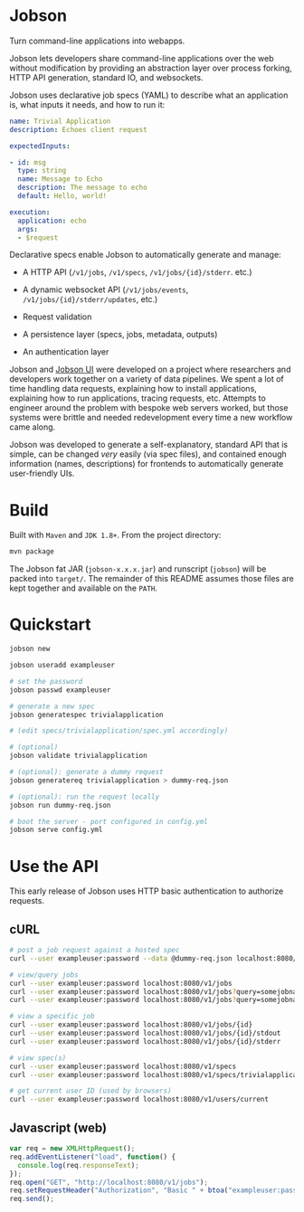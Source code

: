 # Jobson

Turn command-line applications into webapps.

Jobson lets developers share command-line applications over the web
without modification by providing an abstraction layer over process 
forking, HTTP API generation, standard IO, and websockets.

Jobson uses declarative job specs (YAML) to describe what an
application is, what inputs it needs, and how to run it:

```yaml
name: Trivial Application
description: Echoes client request

expectedInputs:

- id: msg
  type: string
  name: Message to Echo
  description: The message to echo
  default: Hello, world!

execution:
  application: echo
  args:
  - $request
```

Declarative specs enable Jobson to automatically generate and manage:

- A HTTP API (`/v1/jobs`, `/v1/specs`, `/v1/jobs/{id}/stderr`. etc.)

- A dynamic websocket API (`/v1/jobs/events`,
`/v1/jobs/{id}/stderr/updates`, etc.)

- Request validation

- A persistence layer (specs, jobs, metadata, outputs)

- An authentication layer

Jobson and [Jobson UI](https://github.com/adamkewley/jobson-ui) were
developed on a project where researchers and developers work together 
on a variety of data pipelines. We spent a lot of time handling data 
requests, explaining how to install applications, explaining how to
run applications, tracing requests, etc. Attempts to engineer around the 
problem with bespoke web servers worked, but those systems were
brittle and needed redevelopment every time a new workflow came along. 

Jobson was developed to generate a self-explanatory, standard API 
that is simple, can be changed *very* easily (via spec files), and 
contained enough information (names, descriptions) for frontends to
automatically generate user-friendly UIs.


# Build

Built with `Maven` and `JDK 1.8+`. From the project directory:

```bash
mvn package
```

The Jobson fat JAR (`jobson-x.x.x.jar`) and runscript (`jobson`) will be
packed into `target/`. The remainder of this README assumes those
files are kept together and available on the `PATH`.


# Quickstart

```bash
jobson new

jobson useradd exampleuser

# set the password
jobson passwd exampleuser

# generate a new spec
jobson generatespec trivialapplication

# (edit specs/trivialapplication/spec.yml accordingly)

# (optional)
jobson validate trivialapplication

# (optional): generate a dummy request
jobson generatereq trivialapplication > dummy-req.json

# (optional): run the request locally
jobson run dummy-req.json

# boot the server - port configured in config.yml
jobson serve config.yml
```


# Use the API

This early release of Jobson uses HTTP basic authentication to 
authorize requests.

## cURL

```bash
# post a job request against a hosted spec
curl --user exampleuser:password --data @dummy-req.json localhost:8080/v1/jobs

# view/query jobs
curl --user exampleuser:password localhost:8080/v1/jobs
curl --user exampleuser:password localhost:8080/v1/jobs?query=somejobname
curl --user exampleuser:password localhost:8080/v1/jobs?query=somejobname&page=1&pagesize=10

# view a specific job
curl --user exampleuser:password localhost:8080/v1/jobs/{id}
curl --user exampleuser:password localhost:8080/v1/jobs/{id}/stdout
curl --user exampleuser:password localhost:8080/v1/jobs/{id}/stderr

# view spec(s)
curl --user exampleuser:password localhost:8080/v1/specs
curl --user exampleuser:password localhost:8080/v1/specs/trivialapplication

# get current user ID (used by browsers)
curl --user exampleuser:password localhost:8080/v1/users/current
```

## Javascript (web)

```javascript
var req = new XMLHttpRequest();
req.addEventListener("load", function() {
  console.log(req.responseText);
});
req.open("GET", "http://localhost:8080/v1/jobs");
req.setRequestHeader("Authorization", "Basic " + btoa("exampleuser:password"));
req.send();
```

